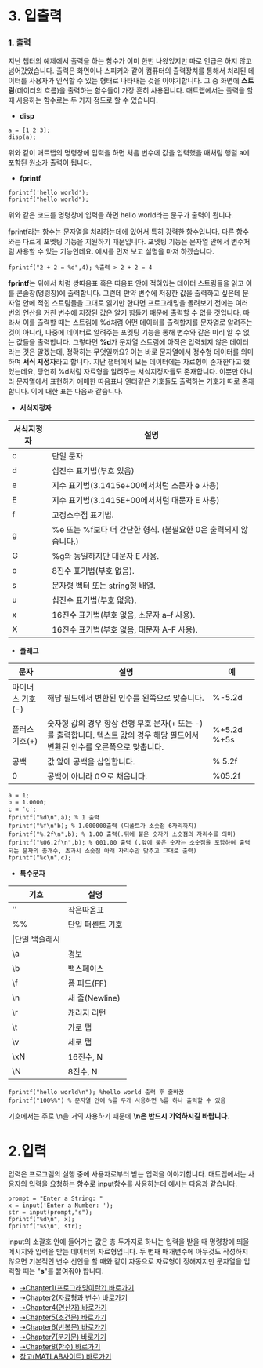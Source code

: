 # 3. 입출력

### 1. 출력
지난 챕터의 예제에서 출력을 하는 함수가 이미 한번 나왔었지만 따로 언급은 하지 않고 넘어갔었습니다. 출력은 화면이나 스피커와 같이 컴퓨터의 출력장치를 통해서 처리된 데이터를 사용자가 인식할 수 있는 형태로 나타내는 것을 이야기합니다. 그 중 화면에 **스트림**(데이터의 흐름)을 출력하는 함수들이 가장 흔히 사용됩니다. 매트랩에서는 출력을 할 때 사용하는 함수로는 두 가지 정도로 할 수 있습니다. 

* **disp**

```
a = [1 2 3];
disp(a);
```
위와 같이 매트랩의 명령창에 입력을 하면 처음 변수에 값을 입력했을 때처럼 행렬 a에 포함된 원소가 출력이 됩니다.

* **fprintf**
```
fprintf('hello world');
fprintf("hello world");
```
위와 같은 코드를 명령창에 입력을 하면 hello world라는 문구가 출력이 됩니다.

fprintf라는 함수는 문자열을 처리하는데에 있어서 특히 강력한 함수입니다. 다른 함수와는 다르게 포멧팅 기능을 지원하기 때문입니다. 포멧팅 기능은 문자열 안에서 변수처럼 사용할 수 있는 기능인데요. 예시를 먼저 보고 설명을 마저 하겠습니다.

```
fprintf("2 + 2 = %d",4); %출력 > 2 + 2 = 4
```
**fprintf**는 위에서 처럼 쌍따옴표 혹은 따옴표 안에 적혀있는 데이터 스트림들을 읽고 이를 콘솔창(명령창)에 출력합니다. 그런데 만약 변수에 저장한 값을 출력하고 싶은데 문자열 안에 적힌 스트림들을 그대로 읽기만 한다면 프로그래밍을 돌려보기 전에는 여러 번의 연산을 거친 변수에 저장된 값은 알기 힘들기 때문에 출력할 수 없을 것입니다.
따라서 이를 출력할 때는 스트림에 %d처럼 어떤 데이터를 출력할지를 문자열로 알려주는 것이 아니라, 나중에 데이터로 알려주는 포멧팅 기능을 통해 변수와 같은 미리 알 수 없는 값들을 출력합니다. 그렇다면 **%d**가 문자열 스트림에 아직은 입력되지 않은 데이터라는 것은 알겠는데, 정확히는 무엇일까요? 이는 바로 문자열에서 정수형 데이터를 의미하며 **서식 지정자**라고 합니다. 지난 챕터에서 모든 데이터에는 자료형이 존재한다고 했었는데요, 당연히 %d처럼 자료형을 알려주는 서식지정자들도 존재합니다. 이뿐만 아니라 문자열에서 표현하기 애매한 따옴표나 엔터같은 기호들도 출력하는 기호가 따로 존재합니다. 이에 대한 표는 다음과 같습니다.

* **서식지정자**


|서식지정자|설명|
|--- |--- |
|c|단일 문자|
|d|십진수 표기법(부호 있음)|
|e|지수 표기법(3.1415e+00에서처럼 소문자 e 사용)|
|E|지수 표기법(3.1415E+00에서처럼 대문자 E 사용)|
|f|고정소수점 표기법.|
|g|%e 또는 %f보다 더 간단한 형식. (불필요한 0은 출력되지 않습니다.)|
|G|%g와 동일하지만 대문자 E 사용.|
|o|8진수 표기법(부호 없음).|
|s|문자형 벡터 또는 string형 배열.|
|u|십진수 표기법(부호 없음).|
|x|16진수 표기법(부호 없음, 소문자 a–f 사용).|
|X|16진수 표기법(부호 없음, 대문자 A–F 사용).|

* **플래그**


|문자|설명|예|
|--- |--- |--- |
|마이너스 기호(-)|해당 필드에서 변환된 인수를 왼쪽으로 맞춥니다.|%-5.2d|
|플러스 기호(+)|숫자형 값의 경우 항상 선행 부호 문자(+ 또는 -)를 출력합니다. 텍스트 값의 경우 해당 필드에서 변환된 인수를 오른쪽으로 맞춥니다.|%+5.2d %+5s|
|공백|값 앞에 공백을 삽입합니다.|% 5.2f|
|0|공백이 아니라 0으로 채웁니다.|%05.2f|

```
a = 1;
b = 1.0000;
c = 'c';
fprintf("%d\n",a); % 1 출력
fprintf("%f\n"b); % 1.000000출력 (디폴트가 소숫점 6자리까지)
fprintf("%.2f\n",b); % 1.00 출력(.뒤에 붙은 숫자가 소숫점의 자리수를 의미)
fprintf("%06.2f\n",b); % 001.00 출력 (.앞에 붙은 숫자는 소숫점을 포함하여 출력되는 문자의 총개수, 초과시 소숫점 아래 자리수만 맞추고 그대로 출력)
fprintf("%c\n",c);
```

* **특수문자**


|기호|설명|
|--- |--- |
|''|작은따옴표|
|%%|단일 퍼센트 기호|
|\\|단일 백슬래시|
|\a|경보|
|\b|백스페이스|
|\f|폼 피드(FF)|
|\n|새 줄(Newline)|
|\r|캐리지 리턴|
|\t|가로 탭|
|\v|세로 탭|
|\xN|16진수, N|
|\N|8진수, N|

```
fprintf("hello world\n"); %hello world 출력 후 줄바꿈
fprintf("100%%") % 문자열 안에 %를 두개 사용하면 %를 하나 출력할 수 있음
```

기호에서는 주로 \n을 거의 사용하기 때문에 **\n은 반드시 기억하시길 바랍니다.**

# 2.입력
입력은 프로그램의 실행 중에 사용자로부터 받는 입력을 이야기합니다. 매트랩에서는 사용자의 입력을 요청하는 함수로 input함수를 사용하는데 예시는 다음과 같습니다.
```
prompt = "Enter a String: "
x = input('Enter a Number: ');
str = input(prompt,"s");
fprintf("%d\n", x);
fprintf("%s\n", str);
```
input의 소괄호 안에 들어가는 값은 총 두가지로 하나는 입력을 받을 때 명령창에 띄울 메시지와 입력을 받는 데이터의 자료형입니다. 두 번째 매개변수에 아무것도 작성하지 않으면 기본적인 변수 선언을 할 때와 같이 자동으로 자료형이 정해지지만 문자열을 입력할 때는 "**s**"를 붙여줘야 합니다.
<br>

* [➝Chapter1(프로그래밍이란?) 바로가기](/MATLAB/ProgrammingBackGround.md)
* [➝Chapter2(자료형과 변수) 바로가기](/MATLAB/ProgrammingBackGround2.md)
* [➝Chapter4(연산자) 바로가기](/MATLAB/ProgrammingBackGround4.md)
* [➝Chapter5(조건문) 바로가기](/MATLAB/ProgrammingBackGround5.md)
* [➝Chapter6(반복문) 바로가기](/MATLAB/ProgrammingBackGround6.md)
* [➝Chapter7(분기문) 바로가기](/MATLAB/ProgrammingBackGround7.md)
* [➝Chapter8(함수) 바로가기](/MATLAB/ProgrammingBackGround8.md)
* [참고(MATLAB사이트) 바로가기](https://kr.mathworks.com/help/matlab/matlab_prog/formatting-strings.html)
